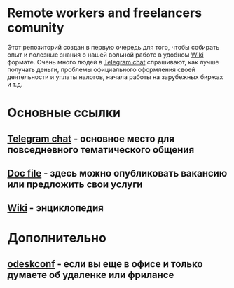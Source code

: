 # Remote workers and freelancers comunity

Этот репозиторий создан в первую очередь для того, чтобы собирать опыт и полезные знания о нашей вольной работе в удобном [Wiki](https://github.com/Foxcool/RemoteWorkersAndFreelancers/wiki) формате. Очень много людей в [Telegram chat](https://telegram.me/ru_freelancers) спрашивают, как лучше получать деньги, проблемы официального оформления своей деятельности и уплаты налогов, начала работы на зарубежных биржах и т.д.

# Основные ссылки
## [Telegram chat](https://telegram.me/ru_freelancers) - основное место для повседневного тематического общения
## [Doc file](https://docs.google.com/spreadsheets/d/1fi7GHIsBoWevB7yLh0rnOw77trQeMI2Giy0gRWnEkuE/edit#gid=0) - здесь можно опубликовать вакансию или предложить свои услуги
## [Wiki](https://github.com/Foxcool/RemoteWorkersAndFreelancers/wiki) - энциклопедия


# Дополнительно
## [odeskconf](https://github.com/odeskconf/guide) - если вы еще в офисе и только думаете об удаленке или фрилансе
